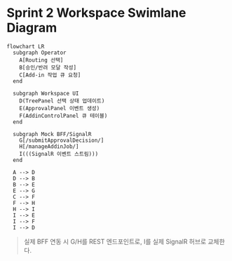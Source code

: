 # Sprint 2 Workspace Swimlane Diagram

```mermaid
flowchart LR
  subgraph Operator
    A[Routing 선택]
    B[승인/반려 모달 작성]
    C[Add-in 작업 큐 요청]
  end

  subgraph Workspace UI
    D(TreePanel 선택 상태 업데이트)
    E(ApprovalPanel 이벤트 생성)
    F(AddinControlPanel 큐 테이블)
  end

  subgraph Mock BFF/SignalR
    G[/submitApprovalDecision/]
    H[/manageAddinJob/]
    I(((SignalR 이벤트 스트림)))
  end

  A --> D
  D --> B
  B --> E
  E --> G
  C --> F
  F --> H
  H --> I
  I --> E
  I --> F
  I --> D
```

> 실제 BFF 연동 시 G/H를 REST 엔드포인트로, I를 실제 SignalR 허브로 교체한다.